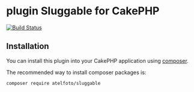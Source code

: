 # plugin Sluggable  for CakePHP

[![Build Status](https://api.travis-ci.org/atelfoto/sluggable.png?branch=master)](https://travis-ci.org/atelfoto/sluggable)

## Installation

You can install this plugin into your CakePHP application using [composer](https://getcomposer.org).

The recommended way to install composer packages is:

```
composer require atelfoto/sluggable
```
